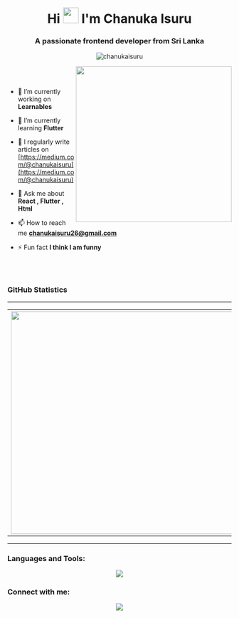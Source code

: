 <h1 align="center">Hi <img src="https://media.giphy.com/media/hvRJCLFzcasrR4ia7z/giphy.gif" width="35"> I'm Chanuka Isuru</h1>
<h3 align="center">A passionate frontend developer from Sri Lanka</h3>

<p align="center"> <img src="https://komarev.com/ghpvc/?username=chanukaisuru&label=Profile%20views&color=0e75b6&style=flat" alt="chanukaisuru" /> </p>

<picture> <img align="right" src="https://github.com/7oSkaaa/7oSkaaa/blob/main/Images/Right_Side.gif?raw=true" width = 350px></picture>

<br><br>


- 🔭 I’m currently working on **Learnables**

- 🌱 I’m currently learning **Flutter**

- 📝 I regularly write articles on [https://medium.com/@chanukaisuru](https://medium.com/@chanukaisuru)

- 💬 Ask me about **React , Flutter , Html**

- 📫 How to reach me **chanukaisuru26@gmail.com**

- ⚡ Fun fact **I think I am funny**

<br><br>

### GitHub Statistics

---
<table>
  <th><img src="https://github-readme-streak-stats.herokuapp.com?user=Chanukaisuru&theme=dark&hide_border=false&cache_seconds=3600&timestamp=1672531200" width="500">


</th>
  <th><img src="https://github-readme-stats.vercel.app/api?username=Chanukaisuru&show_icons=true&theme=dark&cache_seconds=1&timestamp=1672531200" width="500">

</th>
</table>


---

<h3 align="left">Languages and Tools:</h3>
    <p align="center">
  <a href="https://skillicons.dev">
    <img src="https://skillicons.dev/icons?i=js,html,css,react,bootstrap,c,figma,flutter,git,github,htmx,java,matlab,php,py,vscode" />
  </a>
</p>


<h3 align="left">Connect with me:</h3>
  <p align="center">
  <a href="https://go-skill-icons.vercel.app/">
    <img src="https://go-skill-icons.vercel.app/api/icons?i=facebook,instagram,gmail,linkedin,teligram" />
  </a>
</p>

